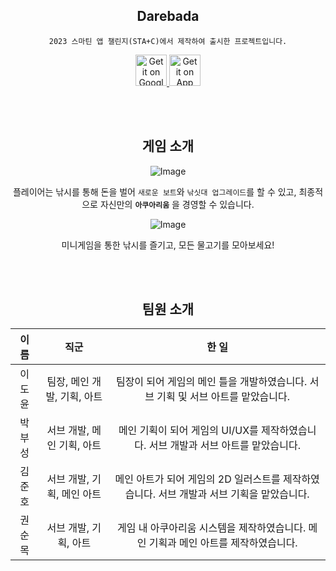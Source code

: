 <div align="center">

## Darebada

```
2023 스마틴 앱 챌린지(STA+C)에서 제작하여 출시한 프로젝트입니다.
```

<a href="https://play.google.com/store/apps/details?id=com.TwoHundredEight.Darebada&hl=ko-KR" target="_blank">
  <img alt="Get it on Google Play" src="https://github-production-user-asset-6210df.s3.amazonaws.com/98889991/270527103-0ce717df-19d2-4bcb-b6bc-85bc097223e9.png?X-Amz-Algorithm=AWS4-HMAC-SHA256&X-Amz-Credential=AKIAIWNJYAX4CSVEH53A%2F20230926%2Fus-east-1%2Fs3%2Faws4_request&X-Amz-Date=20230926T141854Z&X-Amz-Expires=300&X-Amz-Signature=60d0bc802d29c34876193156dbbf1fecc261c195136488f75f3e907ce9dc8aea&X-Amz-SignedHeaders=host&actor_id=98889991&key_id=0&repo_id=617066910" height="50">
</a>
<a href="https://apps.apple.com/kr/app/달의바다-darebada/id6464592079" target="_blank">
  <img alt="Get it on App Store" src="https://github-production-user-asset-6210df.s3.amazonaws.com/98889991/270525636-51367f40-c9f3-4466-9fb8-ee5e9631bd2b.svg?X-Amz-Algorithm=AWS4-HMAC-SHA256&X-Amz-Credential=AKIAIWNJYAX4CSVEH53A%2F20230926%2Fus-east-1%2Fs3%2Faws4_request&X-Amz-Date=20230926T034136Z&X-Amz-Expires=300&X-Amz-Signature=e57b21e74a5b35f532f7531f53f45deec950435361f9d8da7bb57e91f6644545&X-Amz-SignedHeaders=host&actor_id=98889991&key_id=0&repo_id=617066910" height="50">
</a>

</br></br>

## 게임 소개

![Image](https://tumblbug-psi.imgix.net/d6a1768f60fcc964a54729e56e512338dcc244d7/00ec02d24c1a594b8068e2128a4c618f38ba79e8/ad4a38e0c708236dcfd37739df6dd9ade15e4c1d/743628dd-c02e-43fb-b1d6-711e7501bc92.png?ixlib=rb-1.1.0&w=1240&auto=format%2C%20compress&lossless=true&ch=save-data&s=797ff5fa95cfcd0eaa2d444bd186b712)

플레이어는 낚시를 통해 돈을 벌어 `새로운 보트`와 `낚싯대 업그레이드`를 할 수 있고, 최종적으로 자신만의 **`아쿠아리움`** 을 경영할 수 있습니다.

![Image](https://tumblbug-psi.imgix.net/d6a1768f60fcc964a54729e56e512338dcc244d7/00ec02d24c1a594b8068e2128a4c618f38ba79e8/ad4a38e0c708236dcfd37739df6dd9ade15e4c1d/d1835fec-1b39-4afb-9880-2b43bb940428.png?ixlib=rb-1.1.0&w=1240&auto=format%2C%20compress&lossless=true&ch=save-data&s=0f88fa0cd2f10fa895608e783a46a787)

미니게임을 통한 낚시를 즐기고, 모든 물고기를 모아보세요!

</br></br>

## 팀원 소개

|이름|직군|한 일|
|:---:|:---:|:---:|
|이도윤|팀장, 메인 개발, 기획, 아트|팀장이 되어 게임의 메인 틀을 개발하였습니다. 서브 기획 및 서브 아트를 맡았습니다.|
|박부성|서브 개발, 메인 기획, 아트|메인 기획이 되어 게임의 UI/UX를 제작하였습니다. 서브 개발과 서브 아트를 맡았습니다.|
|김준호|서브 개발, 기획, 메인 아트|메인 아트가 되어 게임의 2D 일러스트를 제작하였습니다. 서브 개발과 서브 기획을 맡았습니다.|
|권순목|서브 개발, 기획, 아트|게임 내 아쿠아리움 시스템을 제작하였습니다. 메인 기획과 메인 아트를 제작하였습니다.|
